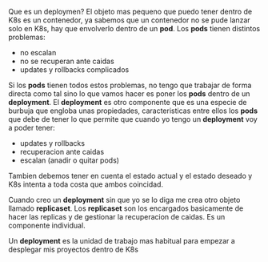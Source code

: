 Que es un deploymen?
El objeto mas pequeno que puedo tener dentro de K8s es un contenedor, ya sabemos que un contenedor no se pude lanzar solo en K8s, hay que envolverlo dentro de un **pod**. Los **pods** tienen distintos problemas:
- no escalan
- no se recuperan ante caidas
- updates y rollbacks complicados

Si los **pods** tienen todos estos problemas, no tengo que trabajar de forma directa como tal sino lo que vamos hacer es poner los **pods** dentro de un **deployment**. El **deployment** es otro componente que es una especie de burbuja que engloba unas propiedades, caracteristicas entre ellos los **pods** que debe de tener lo que permite que cuando yo tengo un **deployment** voy a poder tener:
- updates y rollbacks
- recuperacion ante caidas
- escalan (anadir o quitar pods)

Tambien debemos tener en cuenta el estado actual y el estado deseado y K8s intenta a toda costa que ambos coincidad.

Cuando creo un **deployment** sin que yo se lo diga me crea otro objeto llamado **replicaset**. Los **replicaset** son los encargados basicamente de hacer las replicas y de gestionar la recuperacion de caidas. Es un componente individual.

Un **deployment** es la unidad de trabajo mas habitual para empezar a desplegar mis proyectos dentro de K8s